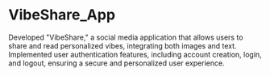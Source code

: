 # VibeShare_App
Developed "VibeShare," a social media application that allows users to share and read personalized vibes, integrating both images and text. Implemented user authentication features, including account creation, login, and logout, ensuring a secure and personalized user experience.
